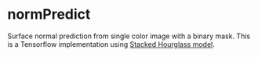 # normPredict
Surface normal prediction from single color image with a binary mask. This is a Tensorflow implementation using [Stacked Hourglass model](https://arxiv.org/pdf/1603.06937.pdf).
